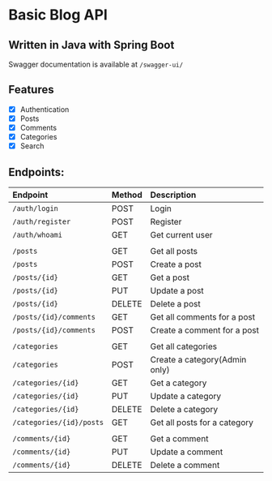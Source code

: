 # Basic Blog API
## Written in Java with Spring Boot

Swagger documentation is available at `/swagger-ui/`

## Features
- [x] Authentication
- [x] Posts
- [x] Comments
- [x] Categories
- [x] Search

## Endpoints:
| Endpoint                 | Method | Description                   |
|:-------------------------|:-------|:------------------------------|
| `/auth/login`            | POST   | Login                         |
| `/auth/register`         | POST   | Register                      |
| `/auth/whoami`           | GET    | Get current user              |
|                          |        |                               |
| `/posts`                 | GET    | Get all posts                 |
| `/posts`                 | POST   | Create a post                 |
| `/posts/{id}`            | GET    | Get a post                    |
| `/posts/{id}`            | PUT    | Update a post                 |
| `/posts/{id}`            | DELETE | Delete a post                 |
| `/posts/{id}/comments`   | GET    | Get all comments for a post   |
| `/posts/{id}/comments`   | POST   | Create a comment for a post   |
|                          |        |                               |
| `/categories`            | GET    | Get all categories            |
| `/categories`            | POST   | Create a category(Admin only) |
| `/categories/{id}`       | GET    | Get a category                |
| `/categories/{id}`       | PUT    | Update a category             |
| `/categories/{id}`       | DELETE | Delete a category             |
| `/categories/{id}/posts` | GET    | Get all posts for a category  |
|                          |        |                               |
| `/comments/{id}`         | GET    | Get a comment                 |
| `/comments/{id}`         | PUT    | Update a comment              |
| `/comments/{id}`         | DELETE | Delete a comment              |



